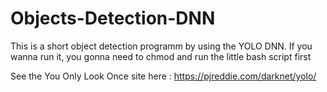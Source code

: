 # Objects-Detection-DNN

This is a short object detection programm by using the YOLO DNN.
If you wanna run it, you gonna need to chmod and run the little bash script first 

See the You Only Look Once site here : https://pjreddie.com/darknet/yolo/